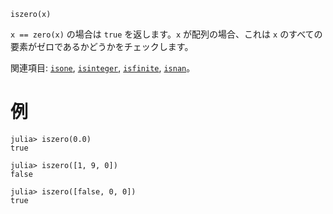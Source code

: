 ```
iszero(x)
```

`x == zero(x)` の場合は `true` を返します。`x` が配列の場合、これは `x` のすべての要素がゼロであるかどうかをチェックします。

関連項目: [`isone`](@ref), [`isinteger`](@ref), [`isfinite`](@ref), [`isnan`](@ref)。

# 例

```jldoctest
julia> iszero(0.0)
true

julia> iszero([1, 9, 0])
false

julia> iszero([false, 0, 0])
true
```
